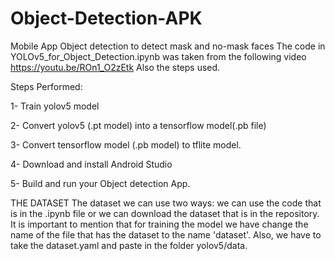 # Object-Detection-APK
Mobile App Object detection to detect mask and no-mask faces 
The code in YOLOv5_for_Object_Detection.ipynb was taken from the following video https://youtu.be/ROn1_O2zEtk Also the steps used.

Steps Performed:

1- Train yolov5 model

2- Convert yolov5 (.pt model) into a tensorflow model(.pb file)

3- Convert tensorflow model (.pb model) to tflite model.

4- Download and install Android Studio

5- Build and run your Object detection App.

THE DATASET
The dataset we can use two ways: we can use the code that is in the .ipynb file or we can download the dataset that is in the repository. 
It is important to mention that for training the model we have change the name of the file that has the dataset to the name 'dataset'.
Also, we have to take the dataset.yaml and paste in the folder yolov5/data.
